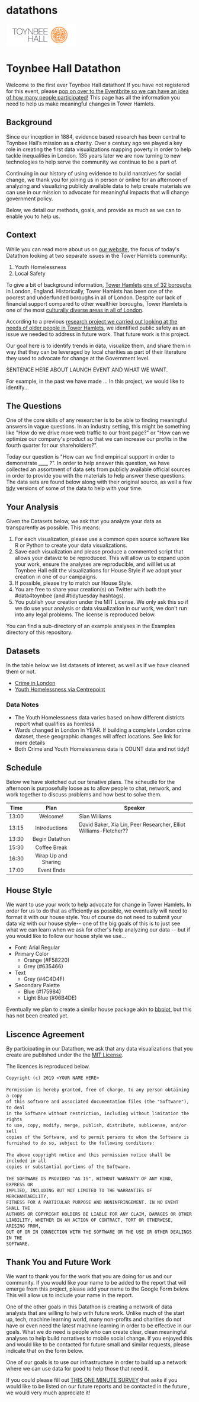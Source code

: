 # datathons

![Logo](img/toynbee_logo.gif)

# Toynbee Hall Datathon

Welcome to the first ever Toynbee Hall datathon!
If you have not registered for this event, please [pop on over to the Eventbrite so we can have an idea of how many people participated!](https://www.eventbrite.co.uk/e/datathon-at-toynbee-hall-tickets-59760759039)
This page has all the information you need to help us make meaningful changes in Tower Hamlets.

## Background

Since our inception in 1884, evidence based research has been central to Toynbee Hall’s mission as a charity. 
Over a century ago we played a key role in creating the first data visualizations mapping poverty in order to help tackle inequalities in London. 
135 years later we are now turning to new technologies to help serve the community we continue to be a part of. 

Continuing in our history of using evidence to build narratives for social change, we thank you for joining us in person or online for an afternoon of analyzing and visualizing publicly available data to help create materials we can use in our mission to advocate for meaningful impacts that will change government policy.

Below, we detail our methods, goals, and provide as much as we can to enable you to help us.

## Context

While you can read more about us on [our website](http://www.toynbeehall.org.uk/), the focus of today's Datathon looking at two separate issues in the Tower Hamlets community:

1. Youth Homelessness
2. Local Safety

To give a bit of background information, [Tower Hamlets](https://en.wikipedia.org/wiki/London_Borough_of_Tower_Hamlets) [one of 32 boroughs](https://en.wikipedia.org/wiki/List_of_London_boroughs) in London, England.
Historically, Tower Hamlets has been one of the poorest and underfunded boroughs in all of London.
Despite our lack of financial support compared to other wealthier boroughs, Tower Hamlets is one of the most [culturally diverse areas in all of London](https://en.wikipedia.org/wiki/London_Borough_of_Tower_Hamlets#Demographics).

According to a previous [research project we carried out looking at the needs of older people in Tower Hamlets](http://www.toynbeehall.org.uk/wp-content/uploads/2018/09/You-dont-really-know-people-till-you-talk-to-them-Older-Peoples-Participatory-Action-Research-FINAL-REPORT.pdf), we identified public safety as an issue we needed to address in future work.
That future work is this project.

Our goal here is to identify trends in data, visualize them, and share them in way that they can be leveraged by local charities as part of their literature they used to advocate for change at the Government level.

SENTENCE HERE ABOUT LAUNCH EVENT AND WHAT WE WANT. 

For example, in the past we have made ...
In this project, we would like to identify...

## The Questions

One of the core skills of any researcher is to be able to finding meaningful answers in vague questions.
In an industry setting, this might be something like "How do we drive more web traffic to our front page?" or "How can we optimize our company's product so that we can increase our profits in the fourth quarter for our shareholders?".

Today our question is "How can we find empirical support in order to demonstrate ____ ?".
In order to help answer this question, we have collected an assortment of data sets from publicly available official sources in order to provide you with the materials to help answer these questions. 
The data sets are found below along with their original source, as well a few [tidy](https://cran.r-project.org/web/packages/tidyr/vignettes/tidy-data.html) versions of some of the data to help with your time. 

## Your Analysis 

Given the Datasets below, we ask that you analyze your data as transparently as possible.
This means:

1. For each visualization, please use a common open source software like R or Python to create your data visualizations.
2. Save each visualization and please produce a commented script that allows your dataviz to be reproduced. This will allow us to expand upon your work, ensure the analyses are reproducible, and will let us at Toynbee Hall edit the visualizations for House Style if we adopt your creation in one of our campaigns.
3. If possible, please try to match our House Style. 
4. You are free to share your creation(s) on Twitter with both the #data4toynbee (and #tidytuesday hashtags). 
5. You publish your creation under the MIT License. We only ask this so if we do use your analysis or data visualization in our work, we don't run into any legal problems. The license is reproduced below. 

You can find a sub-directory of an example analyses in the Examples directory of this repository. 

## Datasets

In the table below we list datasets of interest, as well as if we have cleaned them or not. 

* [Crime in London](https://data.london.gov.uk/dataset/recorded_crime_summary)
* [Youth Homelessness via Centrepoint](https://www.yhdatabank.com/)

### Data Notes

* The Youth Homelessness data varies based on how different districts report what qualifies as homless
* Wards changed in London in YEAR. If building a complete London crime dataset, these geographic changes will affect locations. See link for more details 
* Both Crime and Youth Homelessness data is COUNT data and not tidy!!

## Schedule 

Below we have sketched out our tenative plans.
The scheudle for the afternoon is purposefully loose as to allow people to chat, network, and work together to discuss problems and how best to solve them.


| Time        | Plan          | Speaker |
| ------------- |:-------------:| ------|
| 13:00  | Welcome!           | Sian Williams |
| 13:15  | Introductions      | David Baker, Xia Lin, Peer Researcher, Elliot Williams-Fletcher?? |
| 13:30  | Begin Datathon     | | 
| 15:30  | Coffee Break      | |
| 16:30  | Wrap Up and Sharing| |
| 17:00  | Event Ends         | |


## House Style

We want to use your work to help advocate for change in Tower Hamlets.
In order for us to do that as efficiently as possible, we eventually will need to format it with our house style.
You of course do not need to submit your data viz with our house style-- one of the big goals of this is to just see what we can learn when we ask for other's help analyzing our data -- but if you would like to follow our house style we use...

* Font: Arial Regular 
* Primary Color
  - Orange (#F58220)
  - Grey (#635466)
* Text
  - Grey (#4C4D4F)
* Secondary Palette 
  - Blue (#175984)
  - Light Blue (#96B4DE)

Eventually we plan to create a similar house package akin to [bbplot](https://github.com/bbc/bbplot), but this has not been created yet. 

## Liscence Agreement 

By participating in our Datathon, we ask that any data visualizations that you create are published under the the [MIT License](https://en.wikipedia.org/wiki/MIT_License).

The licences is reproduced below.

```
Copyright (c) 2019 <YOUR NAME HERE>

Permission is hereby granted, free of charge, to any person obtaining a copy
of this software and associated documentation files (the "Software"), to deal
in the Software without restriction, including without limitation the rights
to use, copy, modify, merge, publish, distribute, sublicense, and/or sell
copies of the Software, and to permit persons to whom the Software is
furnished to do so, subject to the following conditions:

The above copyright notice and this permission notice shall be included in all
copies or substantial portions of the Software.

THE SOFTWARE IS PROVIDED "AS IS", WITHOUT WARRANTY OF ANY KIND, EXPRESS OR
IMPLIED, INCLUDING BUT NOT LIMITED TO THE WARRANTIES OF MERCHANTABILITY,
FITNESS FOR A PARTICULAR PURPOSE AND NONINFRINGEMENT. IN NO EVENT SHALL THE
AUTHORS OR COPYRIGHT HOLDERS BE LIABLE FOR ANY CLAIM, DAMAGES OR OTHER
LIABILITY, WHETHER IN AN ACTION OF CONTRACT, TORT OR OTHERWISE, ARISING FROM,
OUT OF OR IN CONNECTION WITH THE SOFTWARE OR THE USE OR OTHER DEALINGS IN THE
SOFTWARE.
```

## Thank You and Future Work 

We want to thank you for the work that you are doing for us and our community.
If you would like your name to be added to the report that will emerge from this project, please add your name to the Google Form below.
This will allow us to include your name in the report.

One of the other goals in this Datathon is creating a network of data analysts that are willing to help with future work.
Unlike much of the start up, tech, machine learning world, many non-profits and charities do not have or even need the latest machine learning in order to be effective in our goals.
What we do need is people who can create clear, clean meaningful analyses to help build narratives to mobile social change.
If you enjoyed this and would like to be contacted for future small and similar requests, please indicate that on the form below.

One of our goals is to use our infrastructure in order to build up a network where we can use data for good to help those that need it.

If you could please fill out [THIS ONE MINUTE SURVEY](https://forms.gle/pP1XuSVqqgNbfzXG8) that asks if you would like to be listed on our future reports and be contacted in the future , we would very much appreciate it! 